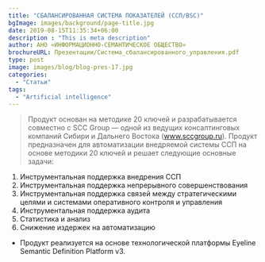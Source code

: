 ```yaml
---
title: "СБАЛАНСИРОВАННАЯ СИСТЕМА ПОКАЗАТЕЛЕЙ (ССП/BSC)"
bgImage: images/background/page-title.jpg
date: 2019-08-15T11:35:34+06:00
description : "This is meta description"
author: АНО «ИНФОРМАЦИОННО-СЕМАНТИЧЕСКОЕ ОБЩЕСТВО»
brochureURL: Презентации/Система_сбалансированного_управления.pdf
type: post
image: images/blog/blog-pres-17.jpg
categories: 
  - "Статьи"
tags:
  - "Artificial intelligence"
---
```

>Продукт основан на методике 20 ключей и разрабатывается совместно с SCC Group — одной из ведущих консалтинговых компаний Сибири и Дальнего Востока (www.sccgroup.ru). Продукт предназначен для автоматизации внедряемой системы ССП на основе методики 20 ключей и решает следующие основные задачи:

1. Инструментальная поддержка внедрения ССП  
2. Инструментальная поддержка непрерывного совершенствования 
3. Инструментальная поддержка связей между стратегическими целями и системами оперативного контроля и управления 
4. Инструментальная поддержка аудита  
5. Статистика и анализ 
6. Снижение издержек на автоматизацию  

- Продукт реализуется на основе технологической платформы Eyeline Semantic Definition Platform v3.
